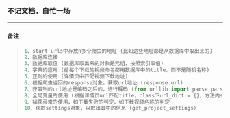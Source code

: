 ### 不记文档，白忙一场

------

#### 备注

> ```python
> 1、start_urls中存放n多个爬虫的地址 (比如这些地址都是从数据库中取出来的)
> 2、数据库连接
> 3、数据库取值 (数据库取出来的对象是元组，按照索引取值)
> 4、字典的应用 (给每个下载的视频命名都用数据库中的title，而不是随机名称)
> 5、正则的使用 (详情页中匹配视频下载地址)
> 6、根据爬虫返回的response对象，获取url地址 (response.url)
> 7、获取到的url地址是编码之后的，进行解码 (from urllib import parse,parse.unquote(response.url))
> 8、全局变量的使用 (根据详情页url匹配title，class下url_dict = {}，方法内self.url_dict，取值用get)
> 9、捕获异常的使用，如下载失败的判定，如下载视频名称的判定
> 10、获取settings对象，以取出其中的信息 (get_project_settings)
> ```

